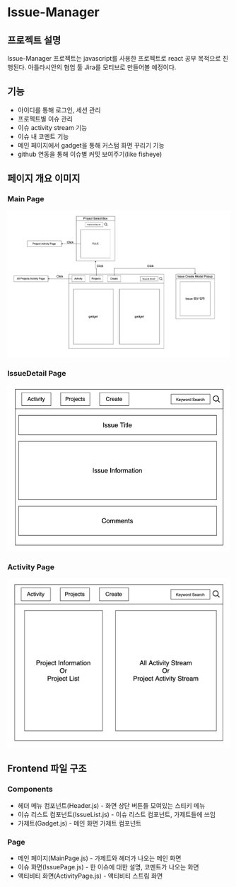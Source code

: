 # Issue-Manager
## 프로젝트 설명
Issue-Manager 프로젝트는 javascript를 사용한 프로젝트로 react 공부 목적으로 진행된다. 아틀라시안의 협업 툴 Jira를 모티브로 만들어볼 예정이다.
## 기능
* 아이디를 통해 로그인, 세션 관리
* 프로젝트별 이슈 관리
* 이슈 activity stream 기능
* 이슈 내 코멘트 기능
* 메인 페이지에서 gadget을 통해 커스텀 화면 꾸리기 기능
* github 연동을 통해 이슈별 커밋 보여주기(like fisheye) 
## 페이지 개요 이미지
### Main Page
![mainpage](resources/MainPage.png)
### IssueDetail Page
![detailpage](resources/IssueDetail.png)
### Activity Page
![activitypage](resources/ActivityPage.png)
## Frontend 파일 구조
### Components
* 헤더 메뉴 컴포넌트(Header.js) - 화면 상단 버튼들 모여있는 스티키 메뉴   
* 이슈 리스트 컴포넌트(IssueList.js) - 이슈 리스트 컴포넌트, 가제트들에 쓰임
* 가제트(Gadget.js) - 메인 화면 가제트 컴포넌트
### Page
* 메인 페이지(MainPage.js) - 가제트와 헤더가 나오는 메인 화면   
* 이슈 화면(IssuePage.js) - 한 이슈에 대한 설명, 코멘트가 나오는 화면
* 액티비티 화면(ActivityPage.js) - 액티비티 스트림 화면